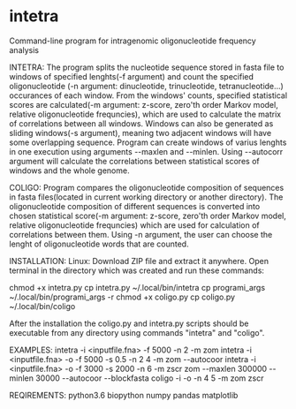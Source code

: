 # intetra
Command-line program for intragenomic oligonucleotide frequency analysis

INTETRA:
The program splits the nucleotide sequence stored in fasta file to windows of specified lenghts(-f argument) and count the specified oligonucleotide (-n argument: dinucleotide, trinucleotide, tetranucleotide...) occurances of each window. From the windows' counts, specified statistical scores are calculated(-m argument: z-score, zero'th order Markov model, relative oligonucleotide frequncies), which are used to calculate the matrix of correlations between all windows. Windows can also be generated as sliding windows(-s argument), meaning two adjacent windows will have some overlapping sequence. Program can create windows of varius lenghts in one execution using arguments --maxlen and --minlen.
Using --autocorr argument will calculate the correlations between statistical scores of windows and the whole genome.

COLIGO:
Program compares the oligonucleotide composition of sequences in fasta files(located in current working directory or another directory). The oligonucleotide composition of different sequences is converted into chosen statistical score(-m argument: z-score, zero'th order Markov model, relative oligonucleotide frequncies) which are used for calculation of correlations between them. Using -n argument, the user can choose the lenght of oligonucleotide words that are counted.

INSTALLATION:
Linux:
Download ZIP file and extract it anywhere. Open terminal in the directory which was created and run these commands:

chmod +x intetra.py
cp intetra.py ~/.local/bin/intetra
cp programi_args ~/.local/bin/programi_args -r
chmod +x coligo.py
cp coligo.py ~/.local/bin/coligo

After the installation the coligo.py and intetra.py scripts should be executable from any directory using commands "intetra" and "coligo".

EXAMPLES:
intetra -i <inputfile.fna> -f 5000 -n 2 -m zom
intetra -i <inputfile.fna> -o <outputdirectory> -f 5000 -s 0.5 -n 2 4 -m zom --autocoor
intetra -i <inputfile.fna> -o <outputdirectory> -f 3000 -s 2000 -n 6 -m zscr zom --maxlen 300000 --minlen 30000 --autocoor --blockfasta
coligo -i <inputdirectory> -o <outputfile> -n 4 5 -m zom zscr

REQIREMENTS:
  python3.6
  biopython
  numpy
  pandas
  matplotlib
